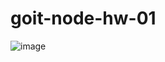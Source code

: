 # goit-node-hw-01

![image](https://user-images.githubusercontent.com/100141221/210269137-679c6eaa-4a58-4710-a6b1-4c88d7e8ce7a.png)
